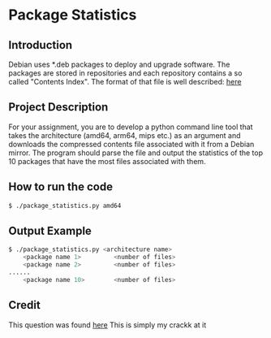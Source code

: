 # Package Statistics
## Introduction
Debian uses *.deb packages to deploy and upgrade software. 
The packages are stored in repositories and each repository contains a so called "Contents Index". 
The format of that file is well described: [here](https://wiki.debian.org/RepositoryFormat#A.22Contents.22_indices)

## Project Description
For your assignment, you are to develop a python command line tool that takes the architecture (amd64, arm64, mips etc.) as an argument and downloads the compressed contents file associated with it from a Debian mirror. 
The program should parse the file and output the statistics of the top 10 packages that have the most files associated with them.
 
## How to run the code
```bash
$ ./package_statistics.py amd64
```
 
## Output Example
```bash
$ ./package_statistics.py <architecture name> 
    <package name 1>         <number of files>
    <package name 2>         <number of files>
......
    <package name 10>        <number of files>
```

 ## Credit
 This question was found [here](https://www.glassdoor.co.uk/Interview/python-telecom-engineer-interview-questions-SRCH_KO0,23.htm)
 This is simply my crackk at it
